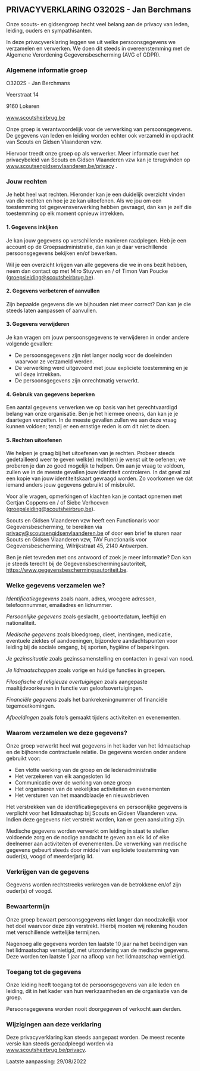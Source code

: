 ## PRIVACYVERKLARING O3202S - Jan Berchmans
Onze scouts- en gidsengroep hecht veel belang aan de privacy van leden, leiding, ouders en sympathisanten.

In deze privacyverklaring leggen we uit welke persoonsgegevens we verzamelen en verwerken. We doen dit steeds in overeenstemming met de Algemene Verordening Gegevensbescherming (AVG of GDPR).


### Algemene informatie groep
O3202S - Jan Berchmans

Veerstraat 14

9160 Lokeren

www.scoutsheirbrug.be

Onze groep is verantwoordelijk voor de verwerking van persoonsgegevens. De gegevens van leden en leiding worden echter ook verzameld in opdracht van Scouts en Gidsen Vlaanderen vzw.

Hiervoor treedt onze groep op als verwerker. Meer informatie over het privacybeleid van Scouts en Gidsen Vlaanderen vzw kan je terugvinden op www.scoutsengidsenvlaanderen.be/privacy .


### Jouw rechten
Je hebt heel wat rechten. Hieronder kan je een duidelijk overzicht vinden van die rechten en hoe je ze kan uitoefenen. Als we jou om een toestemming tot gegevensverwerking hebben gevraagd, dan kan je zelf die toestemming op elk moment opnieuw intrekken. 

#### 1. Gegevens inkijken
Je kan jouw gegevens op verschillende manieren raadplegen. Heb je een account op de Groepsadministratie, dan kan je daar verschillende persoonsgegevens bekijken en/of bewerken.

Wil je een overzicht krijgen van alle gegevens die we in ons bezit hebben, neem dan contact op met Miro Stuyven en / of Timon Van Poucke (groepsleiding@scoutsheirbrug.be).

#### 2. Gegevens verbeteren of aanvullen
Zijn bepaalde gegevens die we bijhouden niet meer correct? Dan kan je die steeds laten aanpassen of aanvullen.

#### 3. Gegevens verwijderen
Je kan vragen om jouw persoonsgegevens te verwijderen in onder andere volgende gevallen:

- De persoonsgegevens zijn niet langer nodig voor de doeleinden waarvoor ze verzameld werden.
- De verwerking werd uitgevoerd met jouw expliciete toestemming en je wil deze intrekken.
- De persoonsgegevens zijn onrechtmatig verwerkt.

#### 4. Gebruik van gegevens beperken
Een aantal gegevens verwerken we op basis van het gerechtvaardigd belang van onze organisatie. Ben je het hiermee oneens, dan kan je je daartegen verzetten. In de meeste gevallen zullen we aan deze vraag kunnen voldoen; tenzij er een ernstige reden is om dit niet te doen.

#### 5. Rechten uitoefenen
We helpen je graag bij het uitoefenen van je rechten. Probeer steeds gedetailleerd weer te geven welk(e) recht(en) je wenst uit te oefenen; we proberen je dan zo goed mogelijk te helpen. Om aan je vraag te voldoen, zullen we in de meeste gevallen jouw identiteit controleren. In dat geval zal een kopie van jouw identiteitskaart gevraagd worden. Zo voorkomen we dat iemand anders jouw gegevens gebruikt of misbruikt.

Voor alle vragen, opmerkingen of klachten kan je contact opnemen met Gertjan Coppens en / of Siebe Verhoeven (groepsleiding@scoutsheirbrug.be).

Scouts en Gidsen Vlaanderen vzw heeft een Functionaris voor Gegevensbescherming, te bereiken via privacy@scoutsengidsenvlaanderen.be of door een brief te sturen naar Scouts en Gidsen Vlaanderen vzw, TAV Functionaris voor Gegevensbescherming, Wilrijkstraat 45, 2140 Antwerpen.

Ben je niet tevreden met ons antwoord of zoek je meer informatie? Dan kan je steeds terecht bij de Gegevensbeschermingsautoriteit, https://www.gegevensbeschermingsautoriteit.be.


### Welke gegevens verzamelen we?
*Identificatiegegevens* zoals naam, adres, vroegere adressen, telefoonnummer, emailadres en lidnummer.

*Persoonlijke gegevens* zoals geslacht, geboortedatum, leeftijd en nationaliteit.

*Medische gegevens* zoals bloedgroep, dieet, inentingen, medicatie, eventuele ziektes of aandoeningen, bijzondere aandachtspunten voor leiding bij de sociale omgang, bij sporten, hygiëne of beperkingen.

*Je gezinssituatie* zoals gezinssamenstelling en contacten in geval van nood.

*Je lidmaatschappen* zoals vorige en huidige functies in groepen.

*Filosofische of religieuze overtuigingen* zoals aangepaste maaltijdvoorkeuren in functie van geloofsovertuigingen. 

*Financiële gegevens* zoals het bankrekeningnummer of financiële tegemoetkomingen.

*Afbeeldingen* zoals foto’s gemaakt tijdens activiteiten en evenementen.


### Waarom verzamelen we deze gegevens?
Onze groep verwerkt heel wat gegevens in het kader van het lidmaatschap en de bijhorende contractuele relatie. De gegevens worden onder andere gebruikt voor:

- Een vlotte werking van de groep en de ledenadministratie
- Het verzekeren van elk aangesloten lid
- Communicatie over de werking van onze groep
- Het organiseren van de wekelijkse activiteiten en evenementen
- Het versturen van het maandblaadje en nieuwsbrieven

Het verstrekken van de identificatiegegevens en persoonlijke gegevens is verplicht voor het lidmaatschap bij Scouts en Gidsen Vlaanderen vzw. Indien deze gegevens niet verstrekt worden, kan er geen aansluiting zijn. 

Medische gegevens worden verwerkt om leiding in staat te stellen voldoende zorg en de nodige aandacht te geven aan elk lid of elke deelnemer aan activiteiten of evenementen. De verwerking van medische gegevens gebeurt steeds door middel van expliciete toestemming van ouder(s), voogd of meerderjarig lid. 


### Verkrijgen van de gegevens
Gegevens worden rechtstreeks verkregen van de betrokkene en/of zijn ouder(s) of voogd.


### Bewaartermijn
Onze groep bewaart persoonsgegevens niet langer dan noodzakelijk voor het doel waarvoor deze zijn verstrekt. Hierbij moeten wij rekening houden met verschillende wettelijke termijnen.

Nagenoeg alle gegevens worden ten laatste 10 jaar na het beëindigen van het lidmaatschap vernietigd, met uitzondering van de medische gegevens. Deze worden ten laatste 1 jaar na afloop van het lidmaatschap vernietigd.


### Toegang tot de gegevens
Onze leiding heeft toegang tot de persoonsgegevens van alle leden en leiding, dit in het kader van hun werkzaamheden en de organisatie van de groep.

Persoonsgegevens worden nooit doorgegeven of verkocht aan derden.


### Wijzigingen aan deze verklaring
Deze privacyverklaring kan steeds aangepast worden. De meest recente versie kan steeds geraadpleegd worden via www.scoutsheirbrug.be/privacy.

Laatste aanpassing: 29/08/2022
